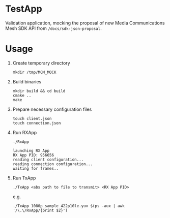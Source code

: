 # TestApp

Validation application, mocking the proposal of new Media Communications Mesh SDK API from `/docs/sdk-json-proposal`.

# Usage
1. Create temporary directory
    ```
    mkdir /tmp/MCM_MOCK
    ```
2. Build binaries
    ```
    mkdir build && cd build
    cmake ..
    make
    ```
3. Prepare necessary configuration files
    ```
    touch client.json 
    touch connection.json
    ```
4. Run RXApp
    ```
    ./RxApp
    ```
    ```
    launching RX App 
    RX App PID: 956656
    reading client configuration... 
    reading connection configuration... 
    waiting for frames..
    ```
5. Run TxApp
    ```
    ./TxApp <abs path to file to transmit> <RX App PID>
    ```
    e.g.
    ```
    ./TxApp 1080p_sample_422p10le.yuv $(ps -aux | awk '/\.\/RxApp/{print $2}')
    ```
